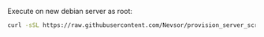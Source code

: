 Execute on new debian server as root:

```sh
curl -sSL https://raw.githubusercontent.com/Nevsor/provision_server_scripts/refs/heads/main/basic_settings_new_server.sh | bash
```
